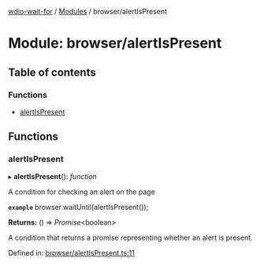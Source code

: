 [wdio-wait-for](../README.md) / [Modules](../modules.md) / browser/alertIsPresent

# Module: browser/alertIsPresent

## Table of contents

### Functions

- [alertIsPresent](browser_alertispresent.md#alertispresent)

## Functions

### alertIsPresent

▸ **alertIsPresent**(): *function*

A condition for checking an alert on the page

**`example`** 
browser.waitUntil(alertIsPresent());

**Returns:** () => *Promise*<boolean\>

A condition that returns a promise
    representing whether an alert is present.

Defined in: [browser/alertIsPresent.ts:11](https://github.com/elaichenkov/wdio-wait-for/blob/8456462/src/browser/alertIsPresent.ts#L11)
